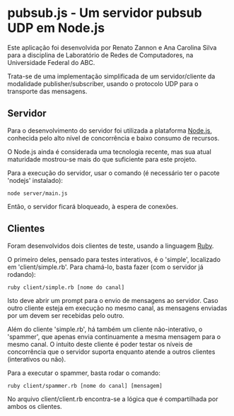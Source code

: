 pubsub.js - Um servidor pubsub UDP em Node.js
=============================================

Este aplicação foi desenvolvida por Renato Zannon e Ana Carolina Silva para a
disciplina de Laboratório de Redes de Computadores, na Universidade Federal do
ABC.

Trata-se de uma implementação simplificada de um servidor/cliente da
modalidade publisher/subscriber, usando o protocolo UDP para o transporte das
mensagens.

Servidor
--------

Para o desenvolvimento do servidor foi utilizada a plataforma
[Node.js](http://nodejs.org), conhecida pelo alto nível de concorrência e
baixo consumo de recursos.

O Node.js ainda é considerada uma tecnologia recente, mas sua atual maturidade
mostrou-se mais do que suficiente para este projeto.

Para a execução do servidor, usar o comando (é necessário ter o pacote
'nodejs' instalado):

    node server/main.js

Então, o servidor ficará bloqueado, à espera de conexões.

Clientes
--------

Foram desenvolvidos dois clientes de teste, usando a linguagem
[Ruby](http://www.ruby-lang.org).

O primeiro deles, pensado para testes interativos, é o 'simple', localizado em
'client/simple.rb'. Para chamá-lo, basta fazer (com o servidor já rodando):

    ruby client/simple.rb [nome do canal]

Isto deve abrir um prompt para o envio de mensagens ao servidor. Caso outro
cliente esteja em execução no mesmo canal, as mensagens enviadas por um devem
ser recebidas pelo outro.

Além do cliente 'simple.rb', há também um cliente não-interativo, o 'spammer',
que apenas envia continuamente a mesma mensagem para o mesmo canal. O intuito
deste cliente é poder testar os níveis de concorrência que o servidor suporta
enquanto atende a outros clientes (interativos ou não).

Para a executar o spammer, basta rodar o comando:

    ruby client/spammer.rb [nome do canal] [mensagem]

No arquivo client/client.rb encontra-se a lógica que é compartilhada por ambos
os clientes.
